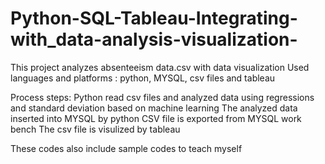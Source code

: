 # Python-SQL-Tableau-Integrating-with_data-analysis-visualization-
This project analyzes absenteeism data.csv with data visualization
Used languages and platforms : python, MYSQL, csv files and tableau

Process steps:
Python read csv files and analyzed data using regressions and standard deviation based on machine learning
The analyzed data inserted into MYSQL by python 
CSV file is exported from MYSQL work bench
The csv file is visulized by tableau

These codes also include sample codes to teach myself

